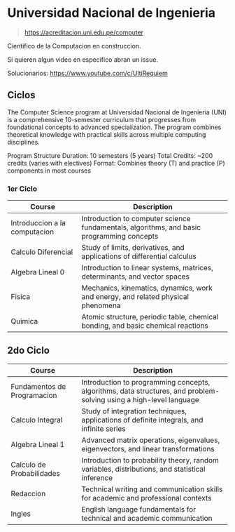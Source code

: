 # Universidad Nacional de Ingenieria

> https://acreditacion.uni.edu.pe/computer

Cientifico de la Computacion en construccion.

Si quieren algun video en especifico abran un issue.

Solucionarios: https://www.youtube.com/c/UltiRequiem

## Ciclos

The Computer Science program at Universidad Nacional de Ingenieria (UNI) is a comprehensive 10-semester curriculum that progresses from foundational concepts to advanced specialization. The program combines theoretical knowledge with practical skills across multiple computing disciplines.

Program Structure
Duration: 10 semesters (5 years)
Total Credits: ~200 credits (varies with electives)
Format: Combines theory (T) and practice (P) components in most courses

### 1er Ciclo

| Course                        | Description                                                                               |
| ----------------------------- | ----------------------------------------------------------------------------------------- |
| Introduccion a la computacion | Introduction to computer science fundamentals, algorithms, and basic programming concepts |
| Calculo Diferencial           | Study of limits, derivatives, and applications of differential calculus                   |
| Algebra Lineal 0              | Introduction to linear systems, matrices, determinants, and vector spaces                 |
| Fisica                        | Mechanics, kinematics, dynamics, work and energy, and related physical phenomena          |
| Quimica                       | Atomic structure, periodic table, chemical bonding, and basic chemical reactions          |

## 2do Ciclo

| Course                      | Description                                                                                                        |
| --------------------------- | ------------------------------------------------------------------------------------------------------------------ |
| Fundamentos de Programacion | Introduction to programming concepts, algorithms, data structures, and problem-solving using a high-level language |
| Calculo Integral            | Study of integration techniques, applications of definite integrals, and infinite series                           |
| Algebra Lineal 1            | Advanced matrix operations, eigenvalues, eigenvectors, and linear transformations                                  |
| Calculo de Probabilidades   | Introduction to probability theory, random variables, distributions, and statistical inference                     |
| Redaccion                   | Technical writing and communication skills for academic and professional contexts                                  |
| Ingles                      | English language fundamentals for technical and academic communication                                             |
